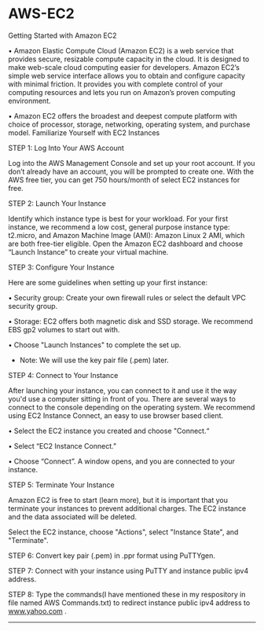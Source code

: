 # AWS-EC2
Getting Started with Amazon EC2

•	Amazon Elastic Compute Cloud (Amazon EC2) is a web service that provides secure, resizable compute capacity in the cloud. It is designed to make web-scale cloud computing easier for developers. Amazon EC2’s simple web service interface allows you to obtain and configure capacity with minimal friction. It provides you with complete control of your computing resources and lets you run on Amazon’s proven computing environment.

•	Amazon EC2 offers the broadest and deepest compute platform with choice of processor, storage, networking, operating system, and purchase model. 
Familiarize Yourself with EC2 Instances

STEP 1: Log Into Your AWS Account

Log into the AWS Management Console and set up your root account. If you don’t already have an account, you will be prompted to create one.
With the AWS free tier, you can get 750 hours/month of select EC2 instances for free.

STEP 2: Launch Your Instance

Identify which instance type is best for your workload. For your first instance, we recommend a low cost, general purpose instance type: t2.micro, and Amazon Machine Image (AMI): Amazon Linux 2 AMI, which are both free-tier eligible.
Open the Amazon EC2 dashboard and choose “Launch Instance” to create your virtual machine.

STEP 3: Configure Your Instance

Here are some guidelines when setting up your first instance:

•	Security group: Create your own firewall rules or select the default VPC security group.

•	Storage: EC2 offers both magnetic disk and SSD storage. We recommend EBS gp2 volumes to start out with.

•	Choose "Launch Instances" to complete the set up.

* Note: We will use the key pair file (.pem) later.

STEP 4: Connect to Your Instance

After launching your instance, you can connect to it and use it the way you'd use a computer sitting in front of you. There are several ways to connect to the console depending on the operating system. We recommend using EC2 Instance Connect, an easy to use browser based client.

•	Select the EC2 instance you created and choose "Connect.“

•	Select “EC2 Instance Connect.”

•	Choose “Connect”. A window opens, and you are connected to your instance.

STEP 5: Terminate Your Instance

Amazon EC2 is free to start (learn more), but it is important that you terminate your instances to prevent additional charges. The EC2 instance and the data associated will be deleted.

Select the EC2 instance, choose "Actions", select "Instance State", and "Terminate".

STEP 6: Convert key pair (.pem) in .ppr format using PuTTYgen.

STEP 7: Connect with your instance using PuTTY and instance public ipv4 address.

STEP 8: Type the commands(I have mentioned these in my respository in file named AWS Commands.txt) to redirect instance public ipv4 address to www.yahoo.com .
________________________________________

